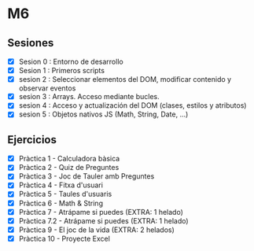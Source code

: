 # M6

## Sesiones

- [x] Sesion 0 : Entorno de desarrollo
- [x] Sesion 1 : Primeros scripts
- [x] sesion 2 : Seleccionar elementos del DOM, modificar contenido y observar eventos
- [x] sesion 3 : Arrays. Acceso mediante bucles.
- [x] sesion 4 : Acceso y actualización del DOM (clases, estilos y atributos)
- [x] sesion 5 : Objetos nativos JS (Math, String, Date, ...)

## Ejercicios

- [x] Pràctica 1 - Calculadora bàsica
- [x] Pràctica 2 - Quiz de Preguntes
- [x] Pràctica 3 - Joc de Tauler amb Preguntes
- [x] Pràctica 4 - Fitxa d'usuari
- [x] Pràctica 5 - Taules d'usuaris
- [x] Pràctica 6 - Math & String
- [x] Pràctica 7 - Atrápame si puedes (EXTRA: 1 helado)
- [x] Pràctica 7.2 - Atrápame si puedes (EXTRA: 1 helado)
- [x] Pràctica 9 - El joc de la vida (EXTRA: 2 helados)
- [x] Pràctica 10 - Proyecte Excel
